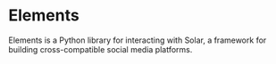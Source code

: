 # Elements

Elements is a Python library for interacting with Solar, a framework for building
cross-compatible social media platforms.
